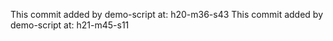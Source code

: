 This commit added by demo-script at:  h20-m36-s43
This commit added by demo-script at:  h21-m45-s11
